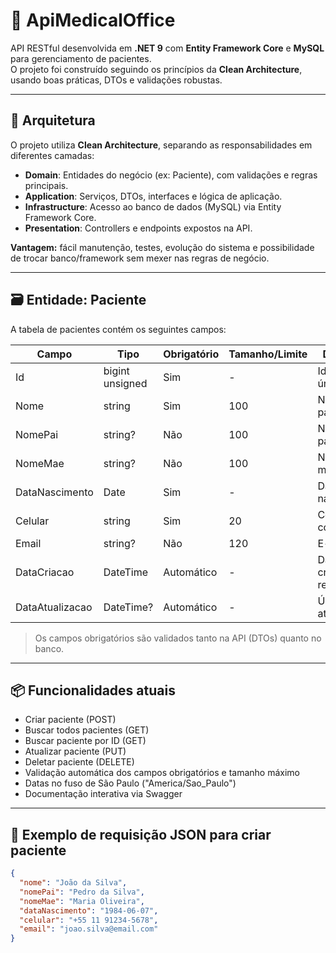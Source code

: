 ﻿# 🏥 ApiMedicalOffice

API RESTful desenvolvida em **.NET 9** com **Entity Framework Core** e **MySQL** para gerenciamento de pacientes.  
O projeto foi construído seguindo os princípios da **Clean Architecture**, usando boas práticas, DTOs e validações robustas.

---

## 🧱 Arquitetura

O projeto utiliza **Clean Architecture**, separando as responsabilidades em diferentes camadas:

- **Domain**: Entidades do negócio (ex: Paciente), com validações e regras principais.
- **Application**: Serviços, DTOs, interfaces e lógica de aplicação.
- **Infrastructure**: Acesso ao banco de dados (MySQL) via Entity Framework Core.
- **Presentation**: Controllers e endpoints expostos na API.

**Vantagem:** fácil manutenção, testes, evolução do sistema e possibilidade de trocar banco/framework sem mexer nas regras de negócio.

---

## 🗃️ Entidade: Paciente

A tabela de pacientes contém os seguintes campos:

| Campo          | Tipo           | Obrigatório | Tamanho/Limite | Descrição                       |
|----------------|----------------|-------------|----------------|---------------------------------|
| Id             | bigint unsigned| Sim         | -              | Identificador único             |
| Nome           | string         | Sim         | 100            | Nome do paciente                |
| NomePai        | string?        | Não         | 100            | Nome do pai                     |
| NomeMae        | string?        | Não         | 100            | Nome da mãe                     |
| DataNascimento | Date           | Sim         | -              | Data de nascimento              |
| Celular        | string         | Sim         | 20             | Celular para contato            |
| Email          | string?        | Não         | 120            | E-mail                          |
| DataCriacao    | DateTime       | Automático  | -              | Data de criação do registro     |
| DataAtualizacao| DateTime?      | Automático  | -              | Última atualização              |

> Os campos obrigatórios são validados tanto na API (DTOs) quanto no banco.

---

## 📦 Funcionalidades atuais

- Criar paciente (POST)
- Buscar todos pacientes (GET)
- Buscar paciente por ID (GET)
- Atualizar paciente (PUT)
- Deletar paciente (DELETE)
- Validação automática dos campos obrigatórios e tamanho máximo
- Datas no fuso de São Paulo ("America/Sao_Paulo")
- Documentação interativa via Swagger

---

## 💾 Exemplo de requisição JSON para criar paciente

```json
{
  "nome": "João da Silva",
  "nomePai": "Pedro da Silva",
  "nomeMae": "Maria Oliveira",
  "dataNascimento": "1984-06-07",
  "celular": "+55 11 91234-5678",
  "email": "joao.silva@email.com"
}
